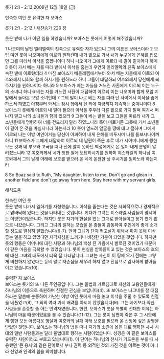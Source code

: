 룻기 2:1 - 2:12 
2009년 12월 18일 (금)

현숙한 여인 룻 유력한 자 보아스



룻기 2:1 - 2:12 / 새찬송가 220 장


룻은 밭에 나가 어떤 일을 하였습니까? 
보아스는 룻에게 어떻게 해주었습니까?  

1 나오미의 남편 엘리멜렉의 친족으로 유력한 자가 있으니 그의 이름은 보아스더라 2 모압 여인 룻이 나오미에게 이르되 원하건대 내가 밭으로 가서 내가 누구에게 은혜를 입으면 그를 따라서 이삭을 줍겠나이다 하니 나오미가 그에게 이르되 내 딸아 갈지어다 하매 3 룻이 가서 베는 자를 따라 밭에서 이삭을 줍는데 우연히 엘리멜렉의 친족 보아스에게 속한 밭에 이르렀더라 4 마침 보아스가 베들레헴에서부터 와서 베는 자들에게 이르되 여호와께서 너희와 함께 하시기를 원하노라 하니 그들이 대답하되 여호와께서 당신에게 복 주시기를 원하나이다 하니라 5 보아스가 베는 자들을 거느린 사환에게 이르되 이는 누구의 소녀냐 하니 6 베는 자를 거느린 사환이 대답하여 이르되 이는 나오미와 함께 모압 지방에서 돌아온 모압 소녀인데 7 그의 말이 나로 베는 자를 따라 단 사이에서 이삭을 줍게 하소서 하였고 아침부터 와서는 잠시 집에서 쉰 외에 지금까지 계속하는 중이니이다 8 보아스가 룻에게 이르되 내 딸아 들으라 이삭을 주우러 다른 밭으로 가지 말며 여기서 떠나지 말고 나의 소녀들과 함께 있으라 9 그들이 베는 밭을 보고 그들을 따르라 내가 그 소년들에게 명령하여 너를 건드리지 말라 하였느니라 목이 마르거든 그릇에 가서 소년들이 길어 온 것을 마실지니라 하는지라 10 룻이 엎드려 얼굴을 땅에 대고 절하며 그에게 이르되 나는 이방 여인이거늘 당신이 어찌하여 내게 은혜를 베푸시며 나를 돌보시나이까 하니 11 보아스가 그에게 대답하여 이르되 네 남편이 죽은 후로 네가 시어머니에게 행한 모든 것과 네 부모와 고국을 떠나 전에 알지 못하던 백성에게로 온 일이 내게 분명히 알려졌느니라 12 여호와께서 네가 행한 일에 보답하시기를 원하며 이스라엘의 하나님 여호와께서 그의 날개 아래에 보호를 받으러 온 네게 온전한 상 주시기를 원하노라 하는지라    

8 So Boaz said to Ruth, "My daughter, listen to me. Don't go and glean in another field and don't go away from here. Stay here with my servant girls.

해석도움





현숙한 여인 룻  
룻은 밭에 나가서 일하기를 자청했습니다. 이삭을 줍는다는 것은 사회적으로나 경제적으로 밑바닥에 있다는 것을 나타내는 것입니다. 게다가 그녀는 이스라엘 사람들이 멸시하는 이방인이었습니다. 하지만 룻은 자기의 현실을 있는 그대로 받아들이고 용기 있게 밭으로 나갔습니다. 그리고 그녀의 일하는 모습을 본 종들이 감동하여 주인에게 좋게 소개할 정도로 열심히 일했습니다(6-7). 만약 그녀가 단지 먹고살기 위해서 마지 못해 이삭줍는 일을 하고 있었다면 자격지심을 느끼거나 비참한 기분이 되었을 것입니다. 하지만 룻의 행동은 어머니에 대한 사랑과 하나님의 백성 된 기쁨에서 발로된 것이었기 때문에 이 같은 마음을 극복할 수 있었습니다. 룻이 현실을 받아들이고 있는 것은 보아스의 호의에 대한 그녀의 태도에서 더욱 잘 나타납니다. 그녀는 자신이 이 땅에 오기 전에는 그렇게 비천하지 않았다는 등의 말로 자존심을 세우려 하지 않고 진심으로 감사하게 받아들이고 있습니다(10).                  

유력한 자 보아스  
보아스는 룻기의 또 다른 주인공입니다. 그는 율법의 가르침대로 자신의 고용인들에게 하나님의 이름으로 축원하며 친절한 관심을 보입니다(4). 또 보아스는 나그네를 잘 대접하라는 말씀에 순종하여 가난한 이방 여인 룻에게 마음 놓고 이삭을 주울 수 있도록 친절을 베풀었고(8), 그 외의 여러 가지 배려를 아끼지 않았습니다(9). 그는 자기보다 약한 사람들을 존중할 줄 아는 인격자였습니다. 한편, 보아스가 룻을 특별히 선대한 이유는 하나님의 마음 때문이었음을 볼 수 있습니다(11-12). 그는 룻이 남편이 죽은 후 그 시모에게 행한 모든 아름다운 행실과 여호와의 날개 아래 보호를 받으러 온 신앙에 깊은 감명을 받았던 것입니다. 보아스는 하나님의 법을 떠나 자기의 소견에 옳은 대로 행하던 사사 시대의 일반 사람들과는 달리 율법대로 행하는 사람이었습니다. 성경은 이 같은 보아스를 유력한 사람이라고 부르고 있습니다(1). 이 단어는 하나님의 천사가 기드온을 부를 때 사용했던 ‘큰 용사’와 같은 단어로서 부나 권력 등 외적인 것의 가진 것을 이르는 것이 아니라 신앙과 인격의 힘을 의미합니다.